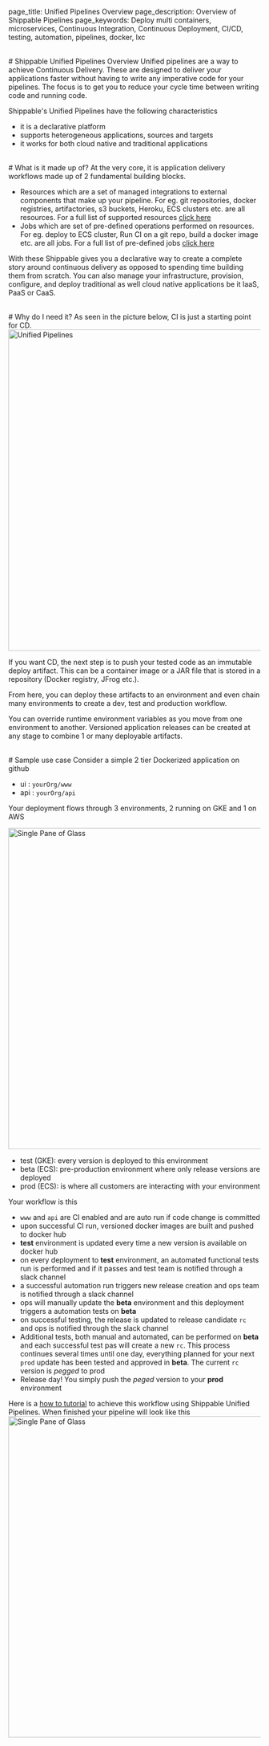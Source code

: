 page_title: Unified Pipelines Overview
page_description: Overview of Shippable Pipelines
page_keywords: Deploy multi containers, microservices, Continuous Integration, Continuous Deployment, CI/CD, testing, automation, pipelines, docker, lxc

<br>
# Shippable Unified Pipelines Overview
Unified pipelines are a way to achieve Continuous Delivery. These are designed 
to deliver your applications faster without having to write any imperative code 
for your pipelines. The focus is to get you to reduce your cycle time between 
writing code and running code.

Shippable's Unified Pipelines have the following characteristics

- it is a declarative platform 
- supports heterogeneous applications, sources and targets
- it works for both cloud native and traditional applications

<br>
# What is it made up of?
At the very core, it is application delivery workflows made up of 2 fundamental 
building blocks. 

- Resources which are a set of managed integrations to external components that 
make up your pipeline. For eg. git repositories, docker registries, artifactories, 
s3 buckets, Heroku, ECS clusters etc. are all resources. For a full list of 
supported resources [click here]()
- Jobs which are set of pre-defined operations performed on resources. For eg. 
deploy to ECS cluster, Run CI on a git repo, build a docker image etc. are all
jobs. For a full list of pre-defined jobs [click here]()

With these Shippable gives you a declarative way to create a complete story around 
continuous delivery as opposed to spending time building them from scratch. You 
can also manage your infrastructure, provision, configure, and deploy traditional 
as well cloud native applications be it IaaS, PaaS or CaaS. 

<br>
# Why do I need it?
As seen in the picture below, CI is just a starting point for CD. 


<img src="../images/overview.png" alt="Unified Pipelines" style="width:640px;"/>


If you want CD, the next step is to push your tested code as an immutable deploy 
artifact. This can be a container image or a JAR file that is stored in a 
repository (Docker registry, JFrog etc.).

From here, you can deploy these artifacts to an environment and even chain many
environments to create a dev, test and production workflow. 

You can override runtime environment variables as you move from one environment 
to another. Versioned application releases can be created at any stage to combine 
1 or many deployable artifacts.

<br>
# Sample use case
Consider a simple 2 tier Dockerized application on github

- ui  : `yourOrg/www` 
- api : `yourOrg/api`

Your deployment flows through 3 environments, 2 running on GKE and 1 on AWS

<img src="../images/pipelineRequirement.png" alt="Single Pane of Glass" style="width:640px;"/>

 - test (GKE): every version is deployed to this environment
 - beta (ECS): pre-production environment where only release versions are deployed
 - prod (ECS): is where all customers are interacting with your environment

Your workflow is this

- `www` and `api` are CI enabled and are auto run if code change is committed
- upon successful CI run, versioned docker images are built and pushed to docker hub 
- **test** environment is updated every time a new version is available on 
docker hub
- on every deployment to **test** environment, an automated functional tests 
run is performed and if it passes and test team is notified through a slack channel
- a successful automation run triggers new release creation and ops team is
notified through a slack channel
- ops will manually update the **beta** environment and this deployment triggers
a automation tests on **beta**
- on successful testing, the release is updated to release candidate `rc` and 
ops is notified through the slack channel
- Additional tests, both manual and automated, can be performed on **beta** and 
each successful test pas will create a new `rc`. This process continues several 
times until one day, everything planned for your next `prod` update has been 
tested and approved in **beta**. The current `rc` version is *pegged* to prod
- Release day! You simply push the *peged*  version to your **prod** environment

Here is a [how to tutorial]() to achieve this workflow using Shippable Unified 
Pipelines. When finished your pipeline will look like this
<img src="../images/spog.png" alt="Single Pane of Glass" style="width:640px;"/>
<br>
